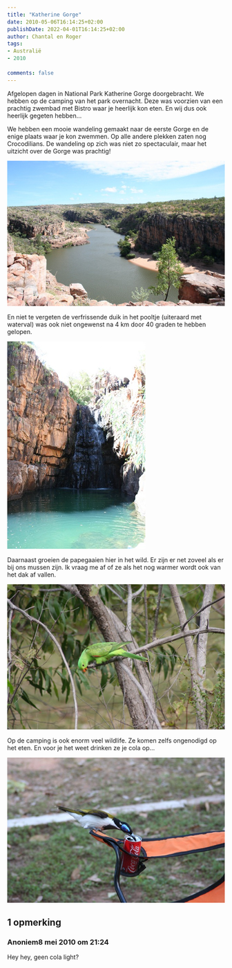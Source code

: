 ```yaml
---
title: "Katherine Gorge"
date: 2010-05-06T16:14:25+02:00
publishDate: 2022-04-01T16:14:25+02:00
author: Chantal en Roger
tags:
- Australië
- 2010

comments: false
---
```


Afgelopen dagen in National Park Katherine Gorge doorgebracht. We hebben op de camping van het park overnacht. Deze was voorzien van een prachtig zwembad met Bistro waar je heerlijk kon eten. En wij dus ook heerlijk gegeten hebben…

We hebben een mooie wandeling gemaakt naar de eerste Gorge en de enige plaats waar je kon zwemmen. Op alle andere plekken zaten nog Crocodilians. De wandeling op zich was niet zo spectaculair, maar het uitzicht over de Gorge was prachtig!

![Gorge](./images/IMG_35712.jpg)

En niet te vergeten de verfrissende duik in het pooltje (uiteraard met waterval) was ook niet ongewenst na 4 km door 40 graden te hebben gelopen.

![Pool](./images/IMG_35992.jpg)

Daarnaast groeien de papegaaien hier in het wild. Er zijn er net zoveel als er bij ons mussen zijn. Ik vraag me af of ze als het nog warmer wordt ook van het dak af vallen.

![Bird1](./images/IMG_36312.jpg)

Op de camping is ook enorm veel wildlife. Ze komen zelfs ongenodigd op het eten. En voor je het weet drinken ze je cola op…

![Bird2](./images/IMG_35292.jpg)

## 1 opmerking

### Anoniem8 mei 2010 om 21:24

Hey hey, geen cola light?
